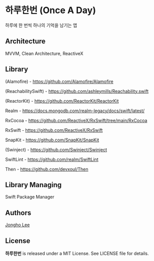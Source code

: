 # 하루한번 (Once A Day)
하루에 한 번씩 하나의 기억을 남기는 앱

## Architecture

MVVM, Clean Architecture, ReactiveX

## Library

(Alamofire) - https://github.com/Alamofire/Alamofire

(ReachabilitySwift) - https://github.com/ashleymills/Reachability.swift

(ReactorKit) - https://github.com/ReactorKit/ReactorKit

Realm - https://docs.mongodb.com/realm-legacy/docs/swift/latest/

RxCocoa - https://github.com/ReactiveX/RxSwift/tree/main/RxCocoa

RxSwift - https://github.com/ReactiveX/RxSwift

SnapKit - https://github.com/SnapKit/SnapKit

(Swinject) - https://github.com/Swinject/Swinject

SwiftLint - https://github.com/realm/SwiftLint

Then - https://github.com/devxoul/Then

## Library Managing

Swift Package Manager

## Authors

[Jongho Lee](https://github.com/bazinga94)

## License

<b>하루한번</b> is released under a MIT License. See LICENSE file for details.
